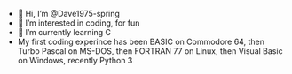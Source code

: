 - 👋 Hi, I’m @Dave1975-spring
- 👀 I’m interested in coding, for fun
- 🌱 I’m currently learning C
- My first coding experince has been BASIC on Commodore 64, then Turbo Pascal on MS-DOS, then FORTRAN 77 on Linux, then Visual Basic on Windows, recently Python 3

<!---
Dave1975-spring/Dave1975-spring is a ✨ special ✨ repository because its `README.md` (this file) appears on your GitHub profile.
You can click the Preview link to take a look at your changes.
--->
